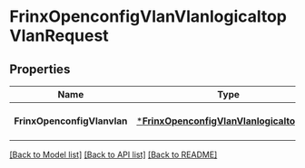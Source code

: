 # FrinxOpenconfigVlanVlanlogicaltopVlanRequest

## Properties
Name | Type | Description | Notes
------------ | ------------- | ------------- | -------------
**FrinxOpenconfigVlanvlan** | [***FrinxOpenconfigVlanVlanlogicaltopVlan**](frinx.openconfig.vlan.vlanlogicaltop.Vlan.md) |  | [optional] [default to null]

[[Back to Model list]](../README.md#documentation-for-models) [[Back to API list]](../README.md#documentation-for-api-endpoints) [[Back to README]](../README.md)


